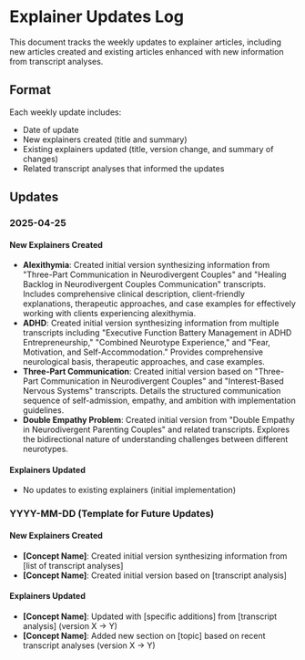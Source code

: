 # Explainer Updates Log

This document tracks the weekly updates to explainer articles, including new articles created and existing articles enhanced with new information from transcript analyses.

## Format

Each weekly update includes:
- Date of update
- New explainers created (title and summary)
- Existing explainers updated (title, version change, and summary of changes)
- Related transcript analyses that informed the updates

## Updates

### 2025-04-25

#### New Explainers Created
- **Alexithymia**: Created initial version synthesizing information from "Three-Part Communication in Neurodivergent Couples" and "Healing Backlog in Neurodivergent Couples Communication" transcripts. Includes comprehensive clinical description, client-friendly explanations, therapeutic approaches, and case examples for effectively working with clients experiencing alexithymia.
- **ADHD**: Created initial version synthesizing information from multiple transcripts including "Executive Function Battery Management in ADHD Entrepreneurship," "Combined Neurotype Experience," and "Fear, Motivation, and Self-Accommodation." Provides comprehensive neurological basis, therapeutic approaches, and case examples.
- **Three-Part Communication**: Created initial version based on "Three-Part Communication in Neurodivergent Couples" and "Interest-Based Nervous Systems" transcripts. Details the structured communication sequence of self-admission, empathy, and ambition with implementation guidelines.
- **Double Empathy Problem**: Created initial version from "Double Empathy in Neurodivergent Parenting Couples" and related transcripts. Explores the bidirectional nature of understanding challenges between different neurotypes.

#### Explainers Updated
- No updates to existing explainers (initial implementation)

### YYYY-MM-DD (Template for Future Updates)

#### New Explainers Created
- **[Concept Name]**: Created initial version synthesizing information from [list of transcript analyses]
- **[Concept Name]**: Created initial version based on [transcript analysis]

#### Explainers Updated
- **[Concept Name]**: Updated with [specific additions] from [transcript analysis] (version X → Y)
- **[Concept Name]**: Added new section on [topic] based on recent transcript analyses (version X → Y)

